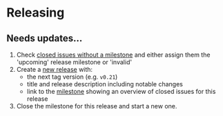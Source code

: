 # Releasing
		

## Needs updates...
 
 1. Check [closed issues without a milestone](https://github.com/akka/akka-persistence-spanner/issues?utf8=%E2%9C%93&q=is%3Aissue%20is%3Aclosed%20no%3Amilestone) and either assign them the 'upcoming' release milestone or 'invalid'
 1. Create a [new release](https://github.com/akka/akka-persistence-spanner/releases/new) with:
     * the next tag version (e.g. `v0.21`)
     * title and release description including notable changes
     * link to the [milestone](https://github.com/akka/akka-persistence-spanner/milestones) showing an overview of closed issues for this release
 1. Close the milestone for this release and start a new one.
